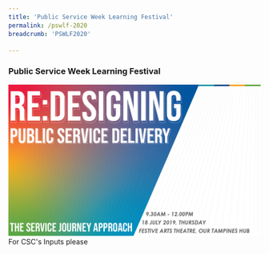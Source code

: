 ```yaml
---
title: 'Public Service Week Learning Festival'
permalink: /pswlf-2020
breadcrumb: 'PSWLF2020'

---
```



### Public Service Week Learning Festival
![PSC2020](/images/Conference_Banner.png)
<br>
For CSC's Inputs please
<br>
<br>


